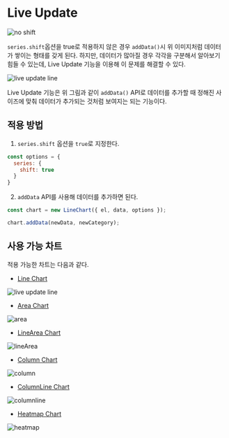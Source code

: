 # Live Update

![no shift](https://user-images.githubusercontent.com/35371660/102158081-fb43c700-3ec3-11eb-96a7-bbc840b52eb4.gif)

`series.shift`옵션을 true로 적용하지 않은 경우 `addData()`시 위 이미지처럼 데이터가 쌓이는 형태를 갖게 된다. 하지만, 데이터가 많아질 경우 각각을 구분해서 알아보기 힘들 수 있는데, Live Update 기능을 이용해 이 문제를 해결할 수 있다.

![live update line](https://user-images.githubusercontent.com/35371660/102157257-815f0e00-3ec2-11eb-8b87-a177664a43b2.gif)

Live Update 기능은 위 그림과 같이 `addData()` API로 데이터를 추가할 때 정해진 사이즈에 맞춰 데이터가 추가되는 것처럼 보여지는 되는 기능이다. 

## 적용 방법

1. `series.shift` 옵션을 `true`로 지정한다. 

```js
const options = {
  series: {
    shift: true
  }
}
```

2. `addData` API를 사용해 데이터를 추가하면 된다.

```js
const chart = new LineChart({ el, data, options });

chart.addData(newData, newCategory);
```

## 사용 가능 차트

적용 가능한 차트는 다음과 같다.

- [Line Chart](./chart-line.md)

![live update line](https://user-images.githubusercontent.com/35371660/102157257-815f0e00-3ec2-11eb-8b87-a177664a43b2.gif)

- [Area Chart](./chart-area.md)

![area](https://user-images.githubusercontent.com/35371660/102159207-6ee6d380-3ec6-11eb-8ca8-07c82095556f.gif)

- [LineArea Chart](./chart-lineArea.md)

![lineArea](https://user-images.githubusercontent.com/35371660/102160638-2aa90280-3ec9-11eb-98ae-5113cd3f75eb.gif)

- [Column Chart](./chart-column.md)

![column](https://user-images.githubusercontent.com/35371660/102159210-70b09700-3ec6-11eb-9f78-9d9790cd0357.gif)

- [ColumnLine Chart](./chart-columnLine.md)

![columnline](https://user-images.githubusercontent.com/35371660/102159292-976ecd80-3ec6-11eb-84b9-4e487e411245.gif)

- [Heatmap Chart](./chart-heatmap.md)

![heatmap](https://user-images.githubusercontent.com/35371660/102159193-68f0f280-3ec6-11eb-9b1f-4fa14c97c879.gif)




